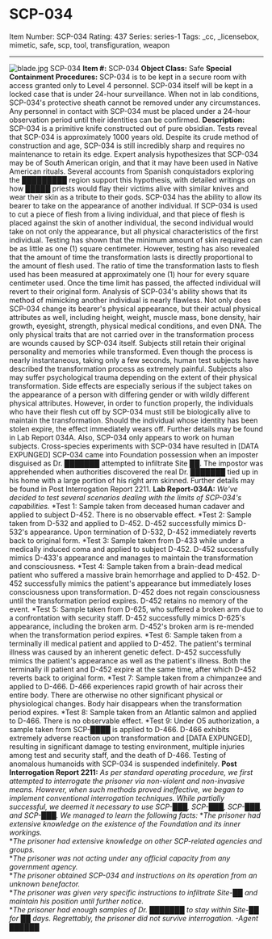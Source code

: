 # SCP-034
Item Number: SCP-034
Rating: 437
Series: series-1
Tags: _cc, _licensebox, mimetic, safe, scp, tool, transfiguration, weapon

---

![blade.jpg](https://scp-wiki.wdfiles.com/local--files/scp-034/blade.jpg)
SCP-034
**Item #:** SCP-034
**Object Class:** Safe
**Special Containment Procedures:** SCP-034 is to be kept in a secure room with access granted only to Level 4 personnel. SCP-034 itself will be kept in a locked case that is under 24-hour surveillance. When not in lab conditions, SCP-034's protective sheath cannot be removed under any circumstances. Any personnel in contact with SCP-034 must be placed under a 24-hour observation period until their identities can be confirmed.
**Description:** SCP-034 is a primitive knife constructed out of pure obsidian. Tests reveal that SCP-034 is approximately 1000 years old. Despite its crude method of construction and age, SCP-034 is still incredibly sharp and requires no maintenance to retain its edge. Expert analysis hypothesizes that SCP-034 may be of South American origin, and that it may have been used in Native American rituals. Several accounts from Spanish conquistadors exploring the █████████ region support this hypothesis, with detailed writings on how █████ priests would flay their victims alive with similar knives and wear their skin as a tribute to their gods.
SCP-034 has the ability to allow its bearer to take on the appearance of another individual. If SCP-034 is used to cut a piece of flesh from a living individual, and that piece of flesh is placed against the skin of another individual, the second individual would take on not only the appearance, but all physical characteristics of the first individual. Testing has shown that the minimum amount of skin required can be as little as one (1) square centimeter. However, testing has also revealed that the amount of time the transformation lasts is directly proportional to the amount of flesh used. The ratio of time the transformation lasts to flesh used has been measured at approximately one (1) hour for every square centimeter used. Once the time limit has passed, the affected individual will revert to their original form.
Analysis of SCP-034's ability shows that its method of mimicking another individual is nearly flawless. Not only does SCP-034 change its bearer's physical appearance, but their actual physical attributes as well, including height, weight, muscle mass, bone density, hair growth, eyesight, strength, physical medical conditions, and even DNA. The only physical traits that are not carried over in the transformation process are wounds caused by SCP-034 itself.
Subjects still retain their original personality and memories while transformed. Even though the process is nearly instantaneous, taking only a few seconds, human test subjects have described the transformation process as extremely painful. Subjects also may suffer psychological trauma depending on the extent of their physical transformation. Side effects are especially serious if the subject takes on the appearance of a person with differing gender or with wildly different physical attributes.
However, in order to function properly, the individuals who have their flesh cut off by SCP-034 must still be biologically alive to maintain the transformation. Should the individual whose identity has been stolen expire, the effect immediately wears off. Further details may be found in Lab Report 034A. Also, SCP-034 only appears to work on human subjects. Cross-species experiments with SCP-034 have resulted in [DATA EXPUNGED]
SCP-034 came into Foundation possession when an imposter disguised as Dr. ███████ attempted to infiltrate Site ██. The impostor was apprehended when authorities discovered the real Dr. ███████ tied up in his home with a large portion of his right arm skinned. Further details may be found in Post Interrogation Report 2211.
**Lab Report-034A:** _We've decided to test several scenarios dealing with the limits of SCP-034's capabilities._
*Test 1: Sample taken from deceased human cadaver and applied to subject D-452. There is no observable effect.
*Test 2: Sample taken from D-532 and applied to D-452. D-452 successfully mimics D-532's appearance. Upon termination of D-532, D-452 immediately reverts back to original form.
*Test 3: Sample taken from D-433 while under a medically induced coma and applied to subject D-452. D-452 successfully mimics D-433's appearance and manages to maintain the transformation and consciousness.
*Test 4: Sample taken from a brain-dead medical patient who suffered a massive brain hemorrhage and applied to D-452. D-452 successfully mimics the patient's appearance but immediately loses consciousness upon transformation. D-452 does not regain consciousness until the transformation period expires. D-452 retains no memory of the event.
*Test 5: Sample taken from D-625, who suffered a broken arm due to a confrontation with security staff. D-452 successfully mimics D-625's appearance, including the broken arm. D-452's broken arm is re-mended when the transformation period expires.
*Test 6: Sample taken from a terminally ill medical patient and applied to D-452. The patient's terminal illness was caused by an inherent genetic defect. D-452 successfully mimics the patient's appearance as well as the patient's illness. Both the terminally ill patient and D-452 expire at the same time, after which D-452 reverts back to original form.
*Test 7: Sample taken from a chimpanzee and applied to D-466. D-466 experiences rapid growth of hair across their entire body. There are otherwise no other significant physical or physiological changes. Body hair disappears when the transformation period expires.
*Test 8: Sample taken from an Atlantic salmon and applied to D-466. There is no observable effect.
*Test 9: Under O5 authorization, a sample taken from SCP-████ is applied to D-466. D-466 exhibits extremely adverse reaction upon transformation and [DATA EXPUNGED], resulting in significant damage to testing environment, multiple injuries among test and security staff, and the death of D-466. Testing of anomalous humanoids with SCP-034 is suspended indefinitely.
**Post Interrogation Report 2211:**
_As per standard operating procedure, we first attempted to interrogate the prisoner via non-violent and non-invasive means. However, when such methods proved ineffective, we began to implement conventional interrogation techniques. While partially successful, we deemed it necessary to use SCP-███, SCP-███, SCP-███, and SCP-███. We managed to learn the following facts:_
*_The prisoner had extensive knowledge on the existence of the Foundation and its inner workings._  
*_The prisoner had extensive knowledge on other SCP-related agencies and groups._  
*_The prisoner was not acting under any official capacity from any government agency._  
*_The prisoner obtained SCP-034 and instructions on its operation from an unknown benefactor._  
*_The prisoner was given very specific instructions to infiltrate Site-██ and maintain his position until further notice._  
*_The prisoner had enough samples of Dr. ███████ to stay within Site-██ for ██ days._
_Regrettably, the prisoner did not survive interrogation. -Agent ██████_